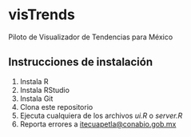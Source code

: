 # visTrends

Piloto de Visualizador de Tendencias para México

## Instrucciones de instalación

1. Instala R
2. Instala RStudio
3. Instala Git
4. Clona este repositorio
5. Ejecuta cualquiera de los archivos _ui.R_ o _server.R_
6. Reporta errores a itecuapetla@conabio.gob.mx

